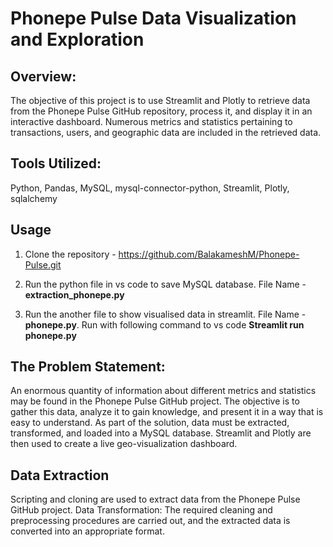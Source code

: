 <h1>Phonepe Pulse Data Visualization and Exploration</h1>
<h2>Overview:</h2>
The objective of this project is to use Streamlit and Plotly to retrieve data from the Phonepe Pulse GitHub repository, process it, and display it in an interactive dashboard. Numerous metrics and statistics pertaining to transactions, users, and geographic data are included in the retrieved data.

<h2>Tools Utilized:</h2>
Python, Pandas, MySQL, mysql-connector-python, Streamlit, Plotly, sqlalchemy

<h2>Usage</h2>

1) Clone the repository - https://github.com/BalakameshM/Phonepe-Pulse.git

2) Run the python file in vs code to save MySQL database.
    File Name - __extraction_phonepe.py__
   
4) Run the another file to show visualised data in streamlit.
    File Name - __phonepe.py__.
    Run with following command to vs code
      __Streamlit run phonepe.py__

<h2>The Problem Statement:</h2>
An enormous quantity of information about different metrics and statistics may be found in the Phonepe Pulse GitHub project. The objective is to gather this data, analyze it to gain knowledge, and present it in a way that is easy to understand. As part of the solution, data must be extracted, transformed, and loaded into a MySQL database. Streamlit and Plotly are then used to create a live geo-visualization dashboard.

<h2>Data Extraction</h2>
Scripting and cloning are used to extract data from the Phonepe Pulse GitHub project.
Data Transformation: The required cleaning and preprocessing procedures are carried out, and the extracted data is converted into an appropriate format.


